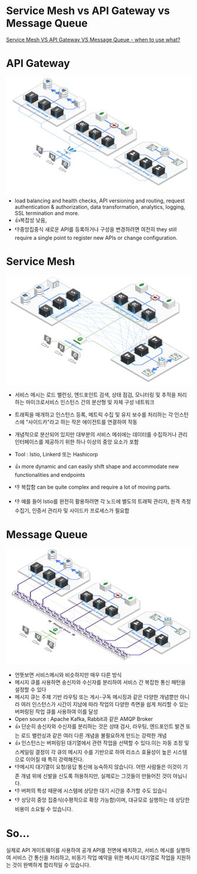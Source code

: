 # Service Mesh vs API Gateway vs Message Queue

[Service Mesh VS API Gateway VS Message Queue - when to use what?](https://arcentry.com/blog/api-gateway-vs-service-mesh-vs-message-queue/)

# API Gateway

![Untitled](img/Untitled2.png)

- load balancing and health checks, API versioning and routing, request authentication & authorization, data transformation, analytics, logging, SSL termination and more.
- 👍복잡성 낮음,
- 👎중앙집중식 새로운 API를 등록하거나 구성을 변경하려면 여전히 they still require a single point to register new APIs or change configuration.

# Service Mesh

![Untitled](img/Untitled1.png)

- 서비스 메시는 로드 밸런싱, 엔드포인트 검색, 상태 점검, 모니터링 및 추적을 처리하는 마이크로서비스 인스턴스 간의 분산형 및 자체 구성 네트워크
- 트래픽을 매개하고 인스턴스 등록, 메트릭 수집 및 유지 보수를 처리하는 각 인스턴스에 "사이드카"라고 하는 작은 에이전트를 연결하여 작동
- 개념적으로 분산되어 있지만 대부분의 서비스 메쉬에는 데이터를 수집하거나 관리 인터페이스를 제공하기 위한 하나 이상의 중앙 요소가 포함
- Tool : Istio, Linkerd 또는 Hashicorp

- 👍 more dynamic and can easily shift shape and accommodate new functionalities and endpoints
- 👎 복잡함 can be quite complex and require a lot of moving parts.
- 👎 예를 들어 Istio를 완전히 활용하려면 각 노드에 별도의 트래픽 관리자, 원격 측정 수집기, 인증서 관리자 및 사이드카 프로세스가 필요합

# Message Queue

![Untitled](img/Untitled.png)

- 언뜻보면 서비스메시와 비슷하지만 매우 다른 방식
- 메시지 큐를 사용하면 송신자와 수신자를 분리하여 서비스 간 복잡한 통신 패턴을 설정할 수 있다
- 메시지 큐는 주제 기반 라우팅 또는 게시-구독 메시징과 같은 다양한 개념뿐만 아니라 여러 인스턴스가 시간이 지남에 따라 작업의 다양한 측면을 쉽게 처리할 수 있는 버퍼링된 작업 큐를 사용하여 이를 달성
- Open source : Apache Kafka, Rabbit과 같은 AMQP Broker
- 👍 단순히 송신자와 수신자를 분리하는 것은 상태 검사, 라우팅, 엔드포인트 발견 또는 로드 밸런싱과 같은 여러 다른 개념을 불필요하게 만드는 강력한 개념
- 👍 인스턴스는 버퍼링된 대기열에서 관련 작업을 선택할 수 있다.이는 자동 조정 및 스케일링 결정이 각 큐의 메시지 수를 기반으로 하여 리소스 효율성이 높은 시스템으로 이어질 때 특히 강력해진다.
- 👎메시지 대기열이 요청/응답 통신에 능숙하지 않습니다. 어떤 사람들은 이것이 기존 개념 위에 신발을 신도록 허용하지만, 실제로는 그것들이 만들어진 것이 아닙니다.
- 👎 버퍼의 특성 때문에 시스템에 상당한 대기 시간을 추가할 수도 있습니
- 👎 상당히 중앙 집중식(수평적으로 확장 가능함)이며, 대규모로 실행하는 데 상당한 비용이 소요될 수 있습니다.

# So…

실제로 API 게이트웨이를 사용하여 공개 API를 전면에 배치하고, 서비스 메시를 실행하여 서비스 간 통신을 처리하고, 비동기 작업 예약을 위한 메시지 대기열로 작업을 지원하는 것이 완벽하게 합리적일 수 있습니다.
